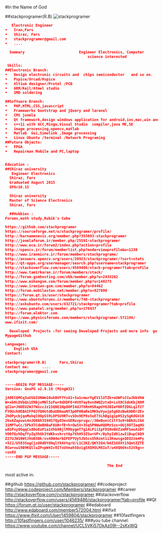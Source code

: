 #In the Name of God

##stackprogramer(R.B)
![stackprogramer](https://avatars3.githubusercontent.com/u/11349841?v=3&s=460 "profile stackprogramer")
```json
   Electronic Engineer 
•	Iran,Fars
•	Shiraz, Fars 
•	stackprogramer@gmail.com 
•	.... 
```
```json
  Summary 	                      Engineer Electronics, Computer
                                      science interested 
```

```json
 Skills: 
##Electronic Branch: 
•	Design electronic circuits and  chips semiconductor   and so on.
•	Pspice/Orcad/Hspice 
•	Altium designer/Protel /PCB
•	ARM/Keil/Atmel studio 
•	SMD soldering 

##Software Branch: 
•	PHP,HTML,CSS,javascript
•	Frameworks bootstrap and jQuery and laravel 
•	CMS joomla 
•	Qt framework,design windows application for android,ios,mac,win and linux 
•	c++11 with GCC,Mingw,Visual Studio  compiler,java ME,SE 
•	image processing,opencv,matlab 
•	Matlab  Gui,Simulink ,Image processing 
•	Linux Ubuntu /terminal /Network Programing 
##Future Objects: 
•	FPGA 
•	Repairman Mobile and PC,laptop
```
 ```json
 
 Education :
##Shiraz university 
    Engineer Electronics 
   Shiraz, Fars 
   Graduated August 2015
   GPA=16.15

   Shiraz university
   Master of Science Electronics
   Shiraz, Fars 
```






```json
  ##Hobbies :
Forums,math study,Rubik's Cube

https://github.com/stackprogramer
https://sourceforge.net/u/stackprogramer/profile/
http://barnamenevis.org/member.php?353093-stackprogramer
http://joomlaforum.ir/member.php/25591-stackprogramer
http://www.eca.ir/forum2/index.php?action=profile
http://opencv.ir/forum/memberlist.php?mode=viewprofile&u=1230
http://www.iranmicro.ir/forum/members/stackprograme/
http://answers.opencv.org/users/20923/stackprogramer/?sort=stats
http://qt-apps.org/usermanager/search.php?username=stackprogramer
http://stackoverflow.com/users/4569486/stack-programer?tab=profile
http://www.tamirkaran.ir/forum/members/stack/
http://forum.gsmhosting.com/vbb/member.php?u=2433202
http://www.mihangsm.com/forum/member.php?u=140273
http://www.iranian-gsm.com/member.php?u=84462
http://forum.mobilestan.net/member.php?u=827080
https://forum.qt.io/user/stackprogramer
http://www.ubuntuforums.ir/members/748-stackprogramer
http://askubuntu.com/users/432721/stackprogramer?tab=profile
http://www.panatel.org/member.php?u=178437
http://forum.elektor.com
https://www.physicsforums.com/members/stackprogramer.572196/
www.ifixit.com/
```






```json
  Developed  Projects :for seeing Developed Projects and more info  go to githubpage.
MypageGithub

Languages: 
	English USA 
Contact:        
                            
stackprogramer(R.B)      Fars,Shiraz
Contact me:      ....
stackprogramer@gmail.com


-----BEGIN PGP MESSAGE-----
Version: GnuPG v2.0.19 (MingW32)

jA0ECQMCqIwUSbIUNWm10ukBVF7YzA1+3a1cmwrYgEV1lUTZk+oUWFsCCwJbkVhW
W+xb0LDVbQx1ERbjoMNl5zFw+8dXDFE+HV8Tey9vn8WQZztxO+LvX8CSdnKbjN8M
qC2a+JNOEU2WJ7WiccJz1SQNE1NpOOPI4dJThRnHSRapUYOJOIeY0RfZDGLq1f2T
FYOUch0EBAIFPdJfQ0UtdDaUDNaaNY3pOP0BaRe1MKhuVywjp5g6DzBwkNDDrZEv
2hOPycbjqoMuhqlOOpSS9LOP5U9RTvvSOn9EP8s5uE73LhBgig1pH52ySgKdGVi0
2kvAZapsws4nJO6bh3I6HS7QyO3evGERuvprvgv//3BeBuncCilY3u9+bBkXLC6A
3iMPTwCc/SPkXTCdmRHBaF6UH+TE+h+Ow5X+3Sq5PNWwHQDMzSzx+OUj8DTIeqHU
w81Pxy0GqqCx8DoEuP1a1Vhb9RjlM9bygmT7g1ALP1iIpF8S0nBVZzmMFSeuA1DY
VO0fQzhDqfYyZq3hGk3tWKkvshrzt6p7XhH53ZSw+UP+/ByhyId01zwIiBupC6Q9
Z27UJW10WtJhU65Bk/vvAOW4erbZFEPYUy5JbScsXhRzmt1i3KowsgxQEO2zm4Py
+52J/U5835ogCjzO0dOY8NqlYXAVtqrU/L1C2KZ/QKY2Q4/b6Z1G8Xt15QmtZZTE
RCw+vw19B9KQlluZPvpW4Iv8ITsUVmah5Dzig5XQ9OLM8IuT/u4XQ66hs52VXg==
=xn9X
-----END PGP MESSAGE-----

                                               The End
```

most active in:

##github
https://github.com/stackprogramer/
##codeproject
http://www.codeproject.com/Members/stackprogramer
##career
http://stackoverflow.com/cv/stackprogramer
##stackoverflow
http://stackoverflow.com/users/4569486/stackprogramer?tab=profile
##Qt
https://forum.qt.io/user/stackprogramer
##edaboard
http://www.edaboard.com/member572004.html
##ifixit
https://www.ifixit.com/User/1459804/stackprogramer
##10fastfingers
http://10fastfingers.com/user/1046235/
###you tube channel:
https://www.youtube.com/channel/UCL5VKj57OkAz09I--2sKxWQ





